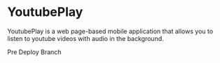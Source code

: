 # YoutubePlay
YoutubePlay is a web page-based mobile application that allows you to listen to youtube videos with audio in the background.

Pre Deploy Branch
